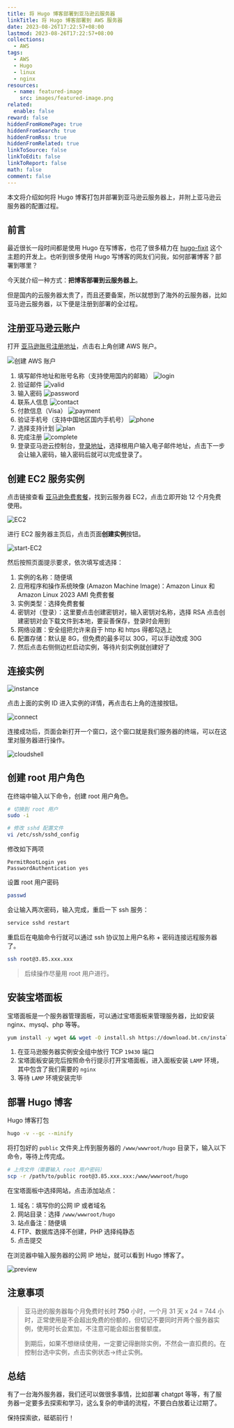 ```yaml
---
title: 将 Hugo 博客部署到亚马逊云服务器
linkTitle: 将 Hugo 博客部署到 AWS 服务器
date: 2023-08-26T17:22:57+08:00
lastmod: 2023-08-26T17:22:57+08:00
collections:
  - AWS
tags:
  - AWS
  - Hugo
  - linux
  - nginx
resources:
  - name: featured-image
    src: images/featured-image.png
related: 
  enable: false
reward: false
hiddenFromHomePage: true
hiddenFromSearch: true
hiddenFromRss: true
hiddenFromRelated: true
linkToSource: false
linkToEdit: false
linkToReport: false
math: false
comment: false
---
```


本文将介绍如何将 Hugo 博客打包并部署到亚马逊云服务器上，并附上亚马逊云服务器的配置过程。

## 前言

最近很长一段时间都是使用 Hugo 在写博客，也花了很多精力在 [hugo-fixit](https://github.com/hugo-fixit/FixIt) 这个主题的开发上。也听到很多使用 Hugo 写博客的网友们问我，如何部署博客？部署到哪里？

今天就介绍一种方式：**把博客部署到云服务器上**。

但是国内的云服务器太贵了，而且还要备案，所以就想到了海外的云服务器，比如亚马逊云服务器，以下便是注册到部署的全过程。

<!--more-->

## 注册亚马逊云账户

打开 [亚马逊账号注册地址](https://aws.amazon.com/cn/free/?sc_channel=seo&sc_campaign=blog0805)，点击右上角创建 AWS 账户。

![创建 AWS 账户](images/23_1693042834.png)

1. 填写邮件地址和账号名称（支持使用国内的邮箱）
   ![login](images/23_1693043425.png)
2. 验证邮件
   ![valid](images/23_1693043626.png)
3. 输入密码
   ![password](images/23_1693043910.png)
4. 联系人信息
   ![contact](images/23_1693044220.png)
5. 付款信息（Visa）
   ![payment](images/23_1693044537.png)
6. 验证手机号（支持中国地区国内手机号）
   ![phone](images/23_1693044806.png)
7. 选择支持计划
   ![plan](images/23_1693045029.png)
8. 完成注册
   ![complete](images/23_1693045100.png)
9. 登录亚马逊云控制台，[登录地址](https://console.aws.amazon.com/console/home)，选择根用户输入电子邮件地址，点击下一步会让输入密码，输入密码后就可以完成登录了。

## 创建 EC2 服务实例

点击链接查看 [亚马逊免费套餐](https://aws.amazon.com/cn/free/?sc_channel=seo&sc_campaign=blog0805)，找到云服务器 EC2，点击立即开始 12 个月免费使用。

![EC2](images/23_1693045572.png)

进行 EC2 服务器主页后，点击页面**创建实例**按钮。

![start-EC2](images/23_1693045780.png)

然后按照页面提示要求，依次填写或选择：

1. 实例的名称：随便填
2. 应用程序和操作系统映像 (Amazon Machine Image)：Amazon Linux 和 Amazon Linux 2023 AMI 免费套餐
3. 实例类型：选择免费套餐
4. 密钥对（登录）：这里要点击创建密钥对，输入密钥对名称，选择 RSA 点击创建密钥对会下载文件到本地，要妥善保存，登录时会用到
5. 网络设置：安全组把允许来自于 http 和 https 得都勾选上
6. 配置存储：默认是 8G，但免费的最多可以 30G，可以手动改成 30G
7. 然后点击右侧侧边栏启动实例，等待片刻实例就创建好了

## 连接实例

![instance](images/23_1693046630.png)

点击上面的实例 ID 进入实例的详情，再点击右上角的连接按钮。

![connect](images/23_1693046822.png)

连接成功后，页面会新打开一个窗口，这个窗口就是我们服务器的终端，可以在这里对服务器进行操作。

![cloudshell](images/23_1693046970.png)

## 创建 root 用户角色

在终端中输入以下命令，创建 root 用户角色。

```bash
# 切换到 root 用户
sudo -i

# 修改 sshd 配置文件
vi /etc/ssh/sshd_config
```

修改如下两项

```text
PermitRootLogin yes
PasswordAuthentication yes
```

设置 root 用户密码

```bash
passwd
```

会让输入两次密码，输入完成，重启一下 ssh 服务：

```bash
service sshd restart
```

重启后在电脑命令行就可以通过 ssh 协议加上用户名称 + 密码连接远程服务器了。

```bash
ssh root@3.85.xxx.xxx
```

> 后续操作尽量用 root 用户进行。

## 安装宝塔面板

宝塔面板是一个服务器管理面板，可以通过宝塔面板来管理服务器，比如安装 nginx、mysql、php 等等。

```bash
yum install -y wget && wget -O install.sh https://download.bt.cn/install/install_6.0.sh && sh install.sh ed8484bec
```

1. 在亚马逊服务器实例安全组中放行 TCP `19430` 端口
2. 宝塔面板安装完后按照命令行提示打开宝塔面板，进入面板安装 `LAMP` 环境，其中包含了我们需要的 `nginx`
3. 等待 `LAMP` 环境安装完毕

## 部署 Hugo 博客

Hugo 博客打包

```bash
hugo -v --gc --minify
```

将打包好的 `public` 文件夹上传到服务器的 `/www/wwwroot/hugo` 目录下，输入以下命令，等待上传完成。

```bash
# 上传文件（需要输入 root 用户密码）
scp -r /path/to/public root@3.85.xxx.xxx:/www/wwwroot/hugo
```

在宝塔面板中选择网站，点击添加站点：

1. 域名：填写你的公网 IP 或者域名
2. 网站目录：选择 `/www/wwwroot/hugo`
3. 站点备注：随便填
4. FTP、数据库选择不创建，PHP 选择纯静态
5. 点击提交

在浏览器中输入服务器的公网 IP 地址，就可以看到 Hugo 博客了。

![preview](images/23_1693050865.png)

## 注意事项

> 亚马逊的服务器每个月免费时长时 **750** 小时，一个月 31 天 x 24 = 744 小时，正常使用是不会超出免费的份额的，但切记不要同时开两个服务器实例，使用时长会累加，不注意可能会超出套餐额度。
>
> 到期后，如果不想继续使用，一定要记得删除实例，不然会一直扣费的。在控制台选中实例，点击实例状态->终止实例。

## 总结

有了一台海外服务器，我们还可以做很多事情，比如部署 chatgpt 等等，有了服务器一定要多去探索和学习，这么复杂的申请的流程，不要白白放着让过期了。

保持探索欲，砥砺前行！
